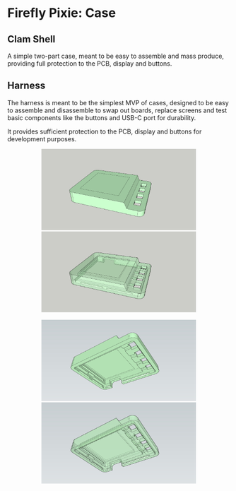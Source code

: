 Firefly Pixie: Case
===================

Clam Shell
----------

A simple two-part case, meant to be easy to assemble and mass
produce, providing full protection to the PCB, display and buttons.

Harness
-------

The harness is meant to be the simplest MVP of cases, designed to
be easy to assemble and disassemble to swap out boards, replace
screens and test basic components like the buttons and USB-C port
for durability.

It provides sufficient protection to the PCB, display and buttons
for development purposes.

<p align="center">
  <img src="./harness/harness-3-render-top.jpg" width="350" title="Harness Top View">
  <img src="./harness/harness-3-xray-top.jpg" width="350" alt="Harness Top X-ray View">
</p>

<p align="center">
  <img src="./harness/harness-3-render-bottom.jpg" width="350" title="Harness Bottom View">
  <img src="./harness/harness-3-xray-bottom.jpg" width="350" alt="Harness Bottom X-ray View">
</p>
